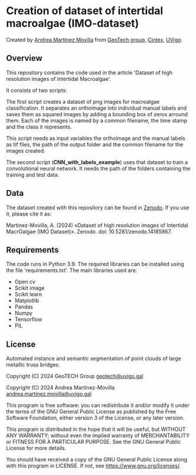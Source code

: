 # Creation of dataset of intertidal macroalgae (IMO-dataset)
Created by [Andrea Martínez Movilla](https://orcid.org/0000-0002-6114-9074) from [GeoTech group](https://geotech.webs.uvigo.es/en/), [Cintex](https://cintecx.uvigo.es/gl/), [UVigo](https://www.uvigo.gal/). 

## Overview
This repository contains the code used in the article 'Dataset of high resolution images of Intertidal Macroalgae'. 

It consists of two scripts:  

The first script creates a dataset of png images for macroalgae classification. It separates an orthoimage into individual manual labels and saves them as squared images by adding a bounding box of zeros arround them. Each of the images is named by a common filename, the time stamp and the class it represents. 

This script needs as input variables the orthoimage and the manual labels as tif files, the path of the output folder and the common filename for the images created. 

The second script (**CNN_with_labels_example**) uses that dataset to train a convolutional neural network. It needs the path of the folders containing the training and test data. 

## Data
The dataset created with this repository can be found in [Zenodo](https://zenodo.org/records/14185867). If you use it, please cite it as: 

 Martinez-Movilla, A. (2024) «Dataset of high resolution images of Intertidal MacrOalgae (IMO Dataset)». Zenodo. doi: 10.5281/zenodo.14185867.
## Requirements
The code runs in Python 3.9. The required libraries can be installed using the file 'requirements.txt'. The main libraries used are:

- Open cv
- Scikit image
- Scikit learn
- Matplotlib
- Pandas
- Numpy
- Tensorflow
- PIL

## License 

Automated instance and semantic segmentation of point clouds of large metallic truss bridges.

Copyright (C) 2024 GeoTECH Group geotech@uvigo.gal

Copyright (C) 2024 Andrea Martínez-Movilla andrea.martinez.movilla@uvigo.gal


This program is free software: you can redistribute it and/or modify it under the terms of the GNU General Public License as published by the Free Software Foundation, either version 3 of the License, or any later version.

This program is distributed in the hope that it will be useful, but WITHOUT ANY WARRANTY; without even the implied warranty of MERCHANTABILITY or FITNESS FOR A PARTICULAR PURPOSE. See the GNU General Public License for more details.

You should have received a copy of the GNU General Public License along with this program in LICENSE. If not, see https://www.gnu.org/licenses/.
